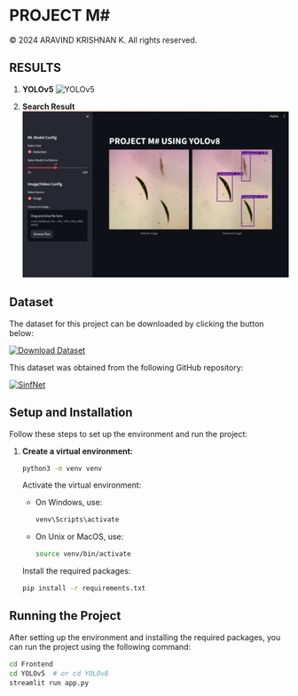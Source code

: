 # PROJECT M#

© 2024 ARAVIND KRISHNAN K. All rights reserved.

## RESULTS ##
1. **YOLOv5**
   ![YOLOv5](./Result/yolov5.png)

2. **Search Result**
   ![Search Result](./Results/yolov8.png)


## Dataset

The dataset for this project can be downloaded by clicking the button below:

[![Download Dataset](https://img.shields.io/badge/Download-Dataset-blue.svg)](https://drive.google.com/drive/folders/1Oredqfe75tWG9YXmox2-wv96ekqjJTDI?usp=drive_link)

This dataset was obtained from the following GitHub repository: 

[![SinfNet](https://img.shields.io/badge/SinfNet-red.svg)](https://github.com/sarisabban/SinfNet)

## Setup and Installation

Follow these steps to set up the environment and run the project:

1. **Create a virtual environment:**
    ```bash
    python3 -m venv venv
    ```

    Activate the virtual environment:
    - On Windows, use:
      ```bash
      venv\Scripts\activate
      ```
    - On Unix or MacOS, use:
      ```bash
      source venv/bin/activate
      ```

    Install the required packages:
    ```bash
    pip install -r requirements.txt
    ```

## Running the Project

After setting up the environment and installing the required packages, you can run the project using the following command:

```bash
cd Frontend
cd YOLOv5  # or cd YOLOv8
streamlit run app.py
